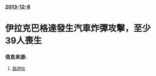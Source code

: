 ### [2013-12-8](/news/2013/12/8/index.md)

##### 
#  伊拉克巴格達發生汽車炸彈攻擊，至少39人喪生 




### 信息来源:

1. [路透社](http://www.reuters.com/article/2013/12/08/us-iraq-violence-idUSBRE9B703920131208)
